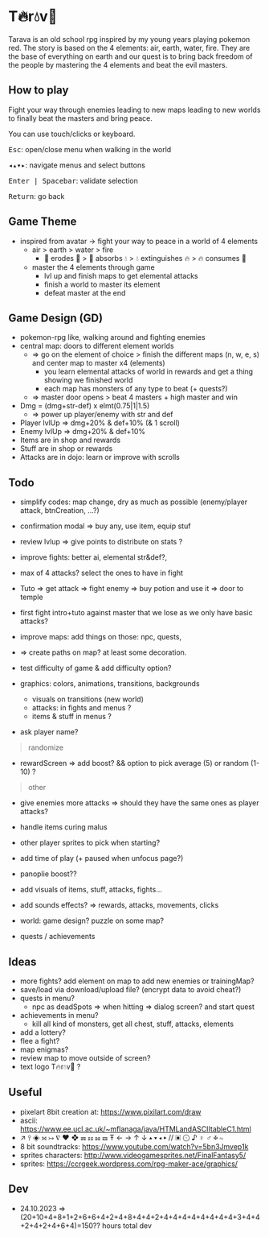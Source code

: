 # T🔥r💧v🍃

Tarava is an old school rpg inspired by my young years playing pokemon red. The story is based on the 4 elements: air, earth, water, fire. They are the base of everything on earth and our quest is to bring back freedom of the people by mastering the 4 elements and beat the evil masters.

## How to play

<p>Fight your way through enemies leading to new maps leading to new worlds to finally beat the masters and bring peace.</p>
<p>You can use touch/clicks or keyboard.</p>
<p><kbd>Esc</kbd>: open/close menu when walking in the world</p>
<p><kbd>◂▴▾▸</kbd>: navigate menus and select buttons</p>
<p><kbd>Enter | Spacebar</kbd>: validate selection</p>
<p><kbd>Return</kbd>: go back</p>

## Game Theme

- inspired from avatar -> fight your way to peace in a world of 4 elements
  - air > earth > water > fire
    - 💨 erodes 🍃 > 🍃 absorbs 💧 > 💧 extinguishes 🔥 > 🔥 consumes 💨
  - master the 4 elements through game
    - lvl up and finish maps to get elemental attacks
    - finish a world to master its element
    - defeat master at the end

## Game Design (GD)

- pokemon-rpg like, walking around and fighting enemies
- central map: doors to different element worlds
  - => go on the element of choice > finish the different maps (n, w, e, s) and center map to master x4 (elements)
    - you learn elemental attacks of world in rewards and get a thing showing we finished world
    - each map has monsters of any type to beat (+ quests?)
  - => master door opens > beat 4 masters + high master and win
- Dmg = (dmg+str-def) x elmt(0.75|1|1.5)
  - => power up player/enemy with str and def
- Player lvlUp => dmg+20% & def+10% (& 1 scroll)
- Enemy lvlUp => dmg+20% & def+10%
- Items are in shop and rewards
- Stuff are in shop or rewards
- Attacks are in dojo: learn or improve with scrolls

## Todo

- simplify codes: map change, dry as much as possible (enemy/player attack, btnCreation, ...?)
- confirmation modal => buy any, use item, equip stuf

- review lvlup => give points to distribute on stats ?

- improve fights: better ai, elemental str&def?,
- max of 4 attacks? select the ones to have in fight

- Tuto => get attack => fight enemy => buy potion and use it => door to temple
- first fight intro+tuto against master that we lose as we only have basic attacks?

- improve maps: add things on those: npc, quests,
- => create paths on map? at least some decoration.

- test difficulty of game & add difficulty option?
- graphics: colors, animations, transitions, backgrounds

  - visuals on transitions (new world)
  - attacks: in fights and menus ?
  - items & stuff in menus ?

- ask player name?

> randomize

- rewardScreen => add boost? && option to pick average (5) or random (1-10) ?

> other

- give enemies more attacks => should they have the same ones as player attacks?
- handle items curing malus

- other player sprites to pick when starting?
- add time of play (+ paused when unfocus page?)
- panoplie boost??

- add visuals of items, stuff, attacks, fights...
- add sounds effects? => rewards, attacks, movements, clicks

- world: game design? puzzle on some map?
- quests / achievements

## Ideas

- more fights? add element on map to add new enemies or trainingMap?
- save/load via download/upload file? (encrypt data to avoid cheat?)
- quests in menu?
  - npc as deadSpots => when hitting => dialog screen? and start quest
- achievements in menu?
  - kill all kind of monsters, get all chest, stuff, attacks, elements
- add a lottery?
- flee a fight?
- map enigmas?
- review map to move outside of screen?
- text logo T🔥r💧v🍃 ?

## Useful

- pixelart 8bit creation at: https://www.pixilart.com/draw
- ascii: https://www.ee.ucl.ac.uk/~mflanaga/java/HTMLandASCIItableC1.html
- ↗ ⫯ ◈ ⋈ ↣ ∇ ♥ ❖ ☴ ☷ ☵ ☲ Ŧ ← → ↑ ↓ ▴ ▾ ◂ ▸ // ▣ ⨀ ♪ ♀ ♂ ✠ ∾
- 8 bit soundtracks: https://www.youtube.com/watch?v=5bn3Jmvep1k
- sprites characters: http://www.videogamesprites.net/FinalFantasy5/
- sprites: https://ccrgeek.wordpress.com/rpg-maker-ace/graphics/

## Dev

- 24.10.2023 => (20+10+4+8+1+2+6+6+4+2+4+8+4+4+2+4+4+4+4+4+4+4+4+3+4+4+2+4+2+4+6+4)=150?? hours total dev
